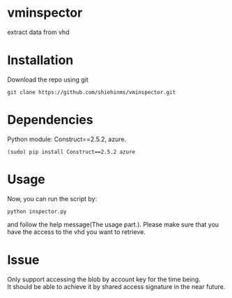 # vminspector
extract data from vhd

Installation
============
Download the repo using git

    git clone https://github.com/shiehinms/vminspector.git

Dependencies
============

Python module: Construct==2.5.2, azure.    

    (sudo) pip install Construct==2.5.2 azure

Usage
=====
Now, you can run the script by:

    python inspector.py

and follow the help message(The usage part.).
Please make sure that you have the access to the vhd you want to retrieve.

Issue
=====
Only support accessing the blob by account key for the time being.    
It should be able to achieve it by shared access signature in the near future.

